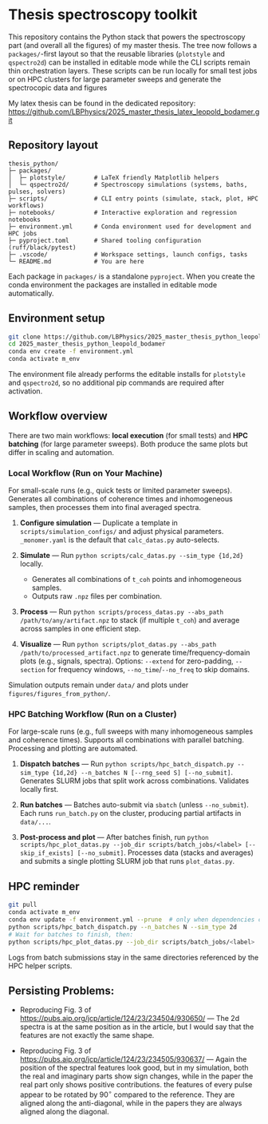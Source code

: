 # Thesis spectroscopy toolkit

This repository contains the Python stack that powers the spectroscopy part (and overall all the figures) of my master thesis.  The tree now follows a `packages/`-first layout so that the reusable libraries (`plotstyle` and `qspectro2d`) can be installed in editable mode while the CLI scripts remain thin orchestration layers. These scripts can be run locally for small test jobs or on HPC clusters for large parameter sweeps and generate the spectrocopic data and figures

My latex thesis can be found in the dedicated repository:
https://github.com/LBPhysics/2025_master_thesis_latex_leopold_bodamer.git

## Repository layout

```
thesis_python/
├─ packages/
│  ├─ plotstyle/        # LaTeX friendly Matplotlib helpers
│  └─ qspectro2d/       # Spectroscopy simulations (systems, baths, pulses, solvers)
├─ scripts/             # CLI entry points (simulate, stack, plot, HPC workflows)
├─ notebooks/           # Interactive exploration and regression notebooks
├─ environment.yml      # Conda environment used for development and HPC jobs
├─ pyproject.toml       # Shared tooling configuration (ruff/black/pytest)
├─ .vscode/             # Workspace settings, launch configs, tasks
└─ README.md            # You are here
```

Each package in `packages/` is a standalone `pyproject`.  When you create the conda environment the packages are installed in editable mode automatically.
## Environment setup

```bash
git clone https://github.com/LBPhysics/2025_master_thesis_python_leopold_bodamer.git
cd 2025_master_thesis_python_leopold_bodamer
conda env create -f environment.yml
conda activate m_env
```

The environment file already performs the editable installs for `plotstyle` and `qspectro2d`, so no additional pip commands are required after activation.

## Workflow overview

There are two main workflows: **local execution** (for small tests) and **HPC batching** (for large parameter sweeps). Both produce the same plots but differ in scaling and automation.

### Local Workflow (Run on Your Machine)
For small-scale runs (e.g., quick tests or limited parameter sweeps). Generates all combinations of coherence times and inhomogeneous samples, then processes them into final averaged spectra.

1. **Configure simulation** — Duplicate a template in `scripts/simulation_configs/` and adjust physical parameters. `_monomer.yaml` is the default that `calc_datas.py` auto-selects.

2. **Simulate** — Run `python scripts/calc_datas.py --sim_type {1d,2d}` locally.
   - Generates all combinations of `t_coh` points and inhomogeneous samples.
   - Outputs raw `.npz` files per combination.

3. **Process** — Run `python scripts/process_datas.py --abs_path /path/to/any/artifact.npz` to stack (if multiple `t_coh`) and average across samples in one efficient step.

4. **Visualize** — Run `python scripts/plot_datas.py --abs_path /path/to/processed_artifact.npz` to generate time/frequency-domain plots (e.g., signals, spectra). Options: `--extend` for zero-padding, `--section` for frequency windows, `--no_time`/`--no_freq` to skip domains.

Simulation outputs remain under `data/` and plots under `figures/figures_from_python/`.

### HPC Batching Workflow (Run on a Cluster)
For large-scale runs (e.g., full sweeps with many inhomogeneous samples and coherence times). Supports all combinations with parallel batching. Processing and plotting are automated.

1. **Dispatch batches** — Run `python scripts/hpc_batch_dispatch.py --sim_type {1d,2d} --n_batches N [--rng_seed S] [--no_submit]`. Generates SLURM jobs that split work across combinations. Validates locally first.

2. **Run batches** — Batches auto-submit via `sbatch` (unless `--no_submit`). Each runs `run_batch.py` on the cluster, producing partial artifacts in `data/...`.

3. **Post-process and plot** — After batches finish, run `python scripts/hpc_plot_datas.py --job_dir scripts/batch_jobs/<label> [--skip_if_exists] [--no_submit]`. Processes data (stacks and averages) and submits a single plotting SLURM job that runs `plot_datas.py`.

## HPC reminder

```bash
git pull
conda activate m_env
conda env update -f environment.yml --prune  # only when dependencies change
python scripts/hpc_batch_dispatch.py --n_batches N --sim_type 2d
# Wait for batches to finish, then:
python scripts/hpc_plot_datas.py --job_dir scripts/batch_jobs/<label>
```

Logs from batch submissions stay in the same directories referenced by the HPC helper scripts.

## Persisting Problems:

- Reproducing Fig. 3 of https://pubs.aip.org/jcp/article/124/23/234504/930650/ — The 2d spectra is at the same position as in the article, but I would say that the features are not exactly the same shape.

- Reproducing Fig. 3 of https://pubs.aip.org/jcp/article/124/23/234505/930637/ —  Again the position of the spectral features look good, but in my simulation, both the real and imaginary parts show sign changes, while in the paper the real part only shows positive contributions. the features of every pulse appear to be rotated by $90^{\circ}$ compared to the reference. They are aligned along the anti-diagonal, while in the papers they are always aligned along the diagonal.
